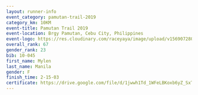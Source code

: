 ```yaml
---
layout: runner-info 
event_category: pamutan-trail-2019 
category_km: 10KM 
event-title: Pamutan Trail 2019 
event-location: Brgy Pamutan, Cebu City, Philippines 
event-logo: https://res.cloudinary.com/raceyaya/image/upload/v1569072806/logo/pamutan-trail_d8abrj.jpg 
overall_rank: 67
gender_rank: 23
bib: 10-045
first_name: Mylen
last_name: Manila
gender: F
finish_time: 2-15-03
certificate: https://drive.google.com/file/d/1jwwh1Td_1WFeLBKoxb6yZ_SxTXfVz7KP/view?usp=sharing
---
```

